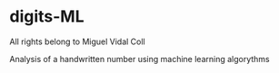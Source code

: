 # digits-ML

All rights belong to Miguel Vidal Coll

Analysis of a handwritten number using machine learning algorythms
